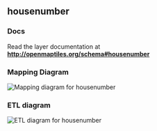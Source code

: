 ## housenumber

### Docs
Read the layer documentation at **http://openmaptiles.org/schema#housenumber**

### Mapping Diagram
![Mapping diagram for housenumber](http://openmaptiles.org/media/mapping_housenumber.png)

### ETL diagram
![ETL diagram for housenumber](http://openmaptiles.org/media/etl_housenumber.png)

